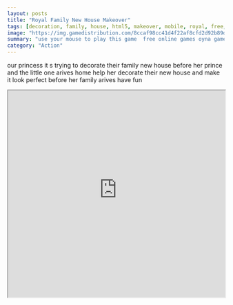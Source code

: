 ```yaml
---
layout: posts
title: "Royal Family New House Makeover"
tags: [decoration, family, house, html5, makeover, mobile, royal, free, online, games, oyna, game, free, games, play, play, games]
image: "https://img.gamedistribution.com/8ccaf98cc41d4f22af8cfd2d92b89d16.jpg"
summary: "use your mouse to play this game  free online games oyna game free games play play games"
category: "Action"
---
```


our princess it s trying to decorate their family new house before her prince and the little one arives home help her decorate their new house and make it look perfect before her family arives have fun

<iframe width="100%" height="480px;" src="https://html5.gamedistribution.com/8ccaf98cc41d4f22af8cfd2d92b89d16/"></iframe>